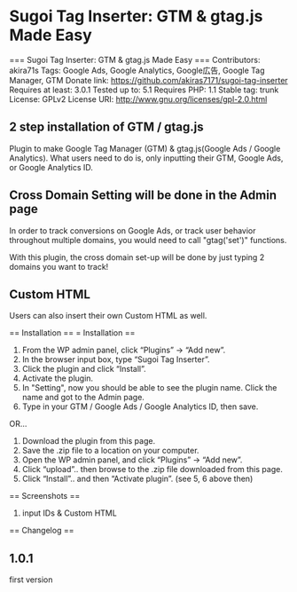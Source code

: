 # Sugoi Tag Inserter: GTM & gtag.js Made Easy

=== Sugoi Tag Inserter: GTM & gtag.js Made Easy ===
Contributors: akira71s
Tags: Google Ads, Google Analytics, Google広告, Google Tag Manager, GTM
Donate link: https://github.com/akiras7171/sugoi-tag-inserter
Requires at least: 3.0.1
Tested up to: 5.1
Requires PHP: 1.1
Stable tag: trunk
License: GPLv2
License URI: http://www.gnu.org/licenses/gpl-2.0.html

## 2 step installation of GTM / gtag.js
Plugin to make Google Tag Manager (GTM) & gtag.js(Google Ads / Google Analytics).
What users need to do is, only inputting their GTM, Google Ads, or Google Analytics ID. 

## Cross Domain Setting will be done in the Admin page
In order to track conversions on Google Ads, or track user behavior throughout multiple domains,  you would need to call \"gtag(\'set\')\" functions. 

With this plugin, the cross domain set-up will be done by just typing 2 domains you want to track!
## Custom HTML 
Users can also insert their own Custom HTML as well.

== Installation ==
= Installation ==
1. From the WP admin panel, click “Plugins” -> “Add new”.
2. In the browser input box, type “Sugoi Tag Inserter”.
3. Click the plugin and click “Install”.
4. Activate the plugin.
5. In \"Setting\", now you should be able to see the plugin name. 
    Click the name and got to the Admin page.
6.  Type in your GTM / Google Ads / Google Analytics ID, then save.

OR…

1. Download the plugin from this page.
2. Save the .zip file to a location on your computer.
3. Open the WP admin panel, and click “Plugins” -> “Add new”.
4. Click “upload”.. then browse to the .zip file downloaded from this page.
5. Click “Install”.. and then “Activate plugin”.
 (see 5, 6 above then)

== Screenshots ==
1. input IDs & Custom HTML

== Changelog ==
## 1.0.1
first version
